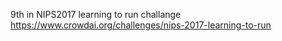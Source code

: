 9th in NIPS2017 learning to run challange https://www.crowdai.org/challenges/nips-2017-learning-to-run

